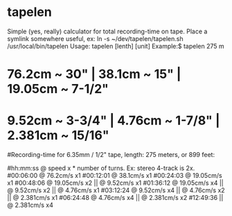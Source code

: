 # tapelen
Simple (yes, really) calculator for total recording-time on tape.
Place a symlink somewhere useful, ex: ln -s ~/dev/tapelen/tapelen.sh /usr/local/bin/tapelen
Usage: tapelen [lenth] [unit]
Example:$ tapelen 275 m 

#    76.2cm ~ 30"    | 38.1cm ~ 15"    | 19.05cm ~ 7-1/2"
#    9.52cm ~ 3-3/4" | 4.76cm ~ 1-7/8" | 2.381cm ~ 15/16"

#Recording-time for 6.35mm / 1/2" tape, length: 275 meters, or 899 feet:

#hh:mm:ss  @ speed  x * number of turns. Ex: stereo 4-track is 2x.
#00:06:00  @ 76.2cm/s  x1
#00:12:01  @ 38.1cm/s  x1
#00:24:03  @ 19.05cm/s x1
#00:48:06  @ 19.05cm/s x2 || @ 9.52cm/s x1
#01:36:12  @ 19.05cm/s x4 || @ 9.52cm/s x2 || @ 4.76cm/s x1
#03:12:24                    @ 9.52cm/s x4 || @ 4.76cm/s x2 || @ 2.381cm/s x1
#06:24:48                                     @ 4.76cm/s x4 || @ 2.381cm/s x2
#12:49:36                                                   || @ 2.381cm/s x4
